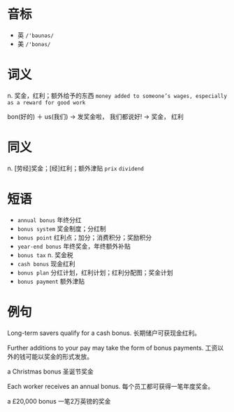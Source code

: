 # 音标

- 英 `/'bəunəs/`
- 美 `/'bonəs/`

# 词义

n. 奖金，红利；额外给予的东西
`money added to someone’s wages, especially as a reward for good work`



bon(好的) ＋ us(我们) → 发奖金啦， 我们都说好! → 奖金， 红利

# 同义

n. [劳经]奖金；[经]红利；额外津贴
`prix` `dividend`

# 短语

- `annual bonus` 年终分红
- `bonus system` 奖金制度；分红制
- `bonus point` 红利点；加分；消费积分；奖励积分
- `year-end bonus` 年终奖金，年终额外补贴
- `bonus tax` n. 奖金税
- `cash bonus` 现金红利
- `bonus plan` 分红计划，红利计划；红利分配图；奖金计划
- `bonus payment` 额外津贴

# 例句

Long-term savers qualify for a cash bonus.
长期储户可获现金红利。

Further additions to your pay may take the form of bonus payments.
工资以外的钱可能以奖金的形式发放。

a Christmas bonus
圣诞节奖金

Each worker receives an annual bonus.
每个员工都可获得一笔年度奖金。

a £20,000 bonus
一笔2万英镑的奖金


